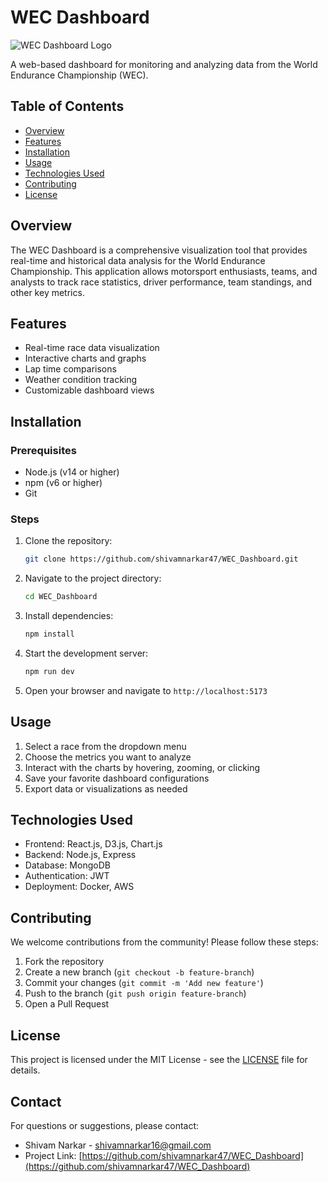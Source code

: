 # WEC Dashboard

![WEC Dashboard Logo](https://github.com/shivamnarkar47/WEC_Dashboard/blob/main/assets/logo.png) <!-- Add logo if available -->

A web-based dashboard for monitoring and analyzing data from the World Endurance Championship (WEC).

## Table of Contents
- [Overview](#overview)
- [Features](#features)
- [Installation](#installation)
- [Usage](#usage)
- [Technologies Used](#technologies-used)
- [Contributing](#contributing)
- [License](#license)

## Overview
The WEC Dashboard is a comprehensive visualization tool that provides real-time and historical data analysis for the World Endurance Championship. This application allows motorsport enthusiasts, teams, and analysts to track race statistics, driver performance, team standings, and other key metrics.

## Features
- Real-time race data visualization
- Interactive charts and graphs
- Lap time comparisons
- Weather condition tracking
- Customizable dashboard views

## Installation

### Prerequisites
- Node.js (v14 or higher)
- npm (v6 or higher)
- Git

### Steps
1. Clone the repository:
   ```bash
   git clone https://github.com/shivamnarkar47/WEC_Dashboard.git
   ```
2. Navigate to the project directory:
   ```bash
   cd WEC_Dashboard
   ```
3. Install dependencies:
   ```bash
   npm install
   ```
4. Start the development server:
   ```bash
   npm run dev
   ```
5. Open your browser and navigate to `http://localhost:5173`

## Usage
1. Select a race from the dropdown menu
2. Choose the metrics you want to analyze
3. Interact with the charts by hovering, zooming, or clicking
4. Save your favorite dashboard configurations
5. Export data or visualizations as needed

## Technologies Used
- Frontend: React.js, D3.js, Chart.js
- Backend: Node.js, Express
- Database: MongoDB
- Authentication: JWT
- Deployment: Docker, AWS

## Contributing
We welcome contributions from the community! Please follow these steps:
1. Fork the repository
2. Create a new branch (`git checkout -b feature-branch`)
3. Commit your changes (`git commit -m 'Add new feature'`)
4. Push to the branch (`git push origin feature-branch`)
5. Open a Pull Request

## License
This project is licensed under the MIT License - see the [LICENSE](LICENSE) file for details.

## Contact
For questions or suggestions, please contact:
- Shivam Narkar - shivamnarkar16@gmail.com
- Project Link: [https://github.com/shivamnarkar47/WEC_Dashboard](https://github.com/shivamnarkar47/WEC_Dashboard)
